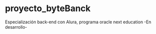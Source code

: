 # proyecto_byteBanck
Especialización back-end con Alura, programa oracle next education
-En desarrollo-
